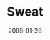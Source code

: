 ---
layout: music 
title: "Sweat"
series: "The Drive"
date: 2008-01-28 
description: ""
audio: "http://s3.amazonaws.com/crossroadsaudiomessages/The_Drive_04_Sweat_01-27-08_Brian_Tome_webaudio.mp3"
audio-duration: "33:44"
src: "http://www.crossroads.net/players/media/mediumHz/380x293[1].jpg"
---